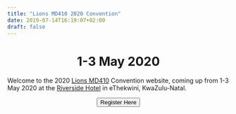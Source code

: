 ```yaml
---
title: "Lions MD410 2020 Convention"
date: 2019-07-14T16:19:07+02:00
draft: false
---
```


<center><h1>1-3 May 2020</h1></center>

Welcome to the 2020 [Lions MD410](https://www.lionsclubs.co.za) Convention website, coming up from 1-3 May 2020 at the [Riverside Hotel](/venue) in eThekwini, KwaZulu-Natal.

<form action="/registration">
    <center>
        <button type="button">Register Here</button>
    </center>
</form>

<!-- <script src="https://ajax.googleapis.com/ajax/libs/jquery/3.4.1/jquery.min.js"></script> -->
<!-- <script src="/js/countdown.js"></script> -->
<!-- <div id="countdown">Clock</div> -->
